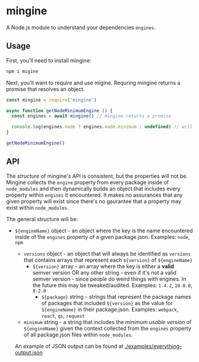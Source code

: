 # mingine

A Node.js module to understand your dependencies `engines`.

## Usage

First, you'll need to install mingine:

```sh
npm i migine
```

Next, you'll want to require and use migine. Requring mingine returns a promise that resolves an object.

```js
const mingine = require('mingine')

async function getNodeMinimumEngine () {
  const engines = await mingine() // mingine returns a promise

  console.log(engines.node ? engines.node.minimum : undefined) // will log the minimum usable version of node.js if there were any `engines` that included `node`, otherwise it'll return undefined
}

getNodeMinimumEngine()
```

## API

The _structure_ of mingine's API is consistent, but the properties will not be. Mingine collects the `engine` property from every package inside of `node_modules` and then dynamically builds an object that includes every property within `engines` it encountered. It makes no assurances that any given property will exist since there's no gaurantee that a property may exist within `node_modules`.

The general structure will be:

- `${engineName}` object - an object where the key is the name encountered inside of the `engines` property of a given package.json. Examples: `node`, `npm`
  - `versions` object - an object that will always be identified as `versions` that contains arrays that represent each `${version}` of `${engineName}`
    - `${version}` array - an array where the key is either a **valid** semver version OR any other string - even if it's not a valid semver version - since people do weird things with engines. In the future this may be tweaked/audited. Examples: `1.4.2`, `10.0.0`, `8.2.0`
      - `${package}` string - strings that represent the package names of packages that included `${version}` as the value for `${engineName}` in their package.json. Examples: `webpack`, `react`, `qs`, `request`
  - `minimum` string - a string that includes the _minimum usable version_ of `${engineName}` given the context collected from the `engines` property of all package.json files within `node_modules`.

  An example of JSON output can be found at [./examples/everything-output.json][]

  [./examples/everything-output.json]:./examples/everything-output.json